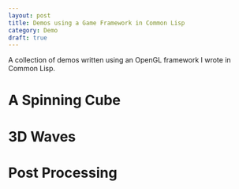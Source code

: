 ```yaml
---
layout: post
title: Demos using a Game Framework in Common Lisp
category: Demo
draft: true
---
```


A collection of demos written using an OpenGL framework I wrote in Common Lisp.

<!-- more -->


# A Spinning Cube


# 3D Waves


# Post Processing
